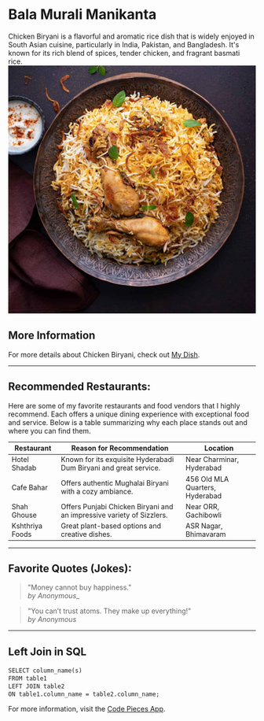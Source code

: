 # Bala Murali Manikanta
Chicken Biryani is a flavorful and aromatic rice dish that is widely enjoyed in South Asian cuisine, particularly in India, Pakistan, and Bangladesh. It's known for its rich blend of spices, tender chicken, and fragrant basmati rice.
![Chicken Biryani](https://github.com/bmwolveriney/Yalla/blob/main/Chicken-Biryani.jpg)
## More Information

For more details about Chicken Biryani, check out [My Dish](MyDish.md).


---

## Recommended Restaurants:

Here are some of my favorite restaurants and food vendors that I highly recommend. Each offers a unique dining experience with exceptional food and service. Below is a table summarizing why each place stands out and where you can find them.

| Restaurant        | Reason for Recommendation                    | Location            |
|-------------------|----------------------------------------------|----------------------|
| Hotel Shadab      | Known for its exquisite Hyderabadi Dum Biryani and great service. | Near Charminar, Hyderabad |
| Cafe Bahar     | Offers authentic Mughalai Biryani with a cozy ambiance. | 456 Old MLA Quarters, Hyderabad |
| Shah Ghouse      |  Offers Punjabi Chicken Biryani and an impressive variety of Sizzlers. | Near ORR, Gachibowli |
| Kshthriya Foods  | Great plant-based options and creative dishes. | ASR Nagar, Bhimavaram |

---

## Favorite Quotes (Jokes):

> "Money cannot buy happiness."  
> _by Anonymous__

> "You can’t trust atoms. They make up everything!"  
> _by Anonymous_

---
## Left Join in SQL

```
SELECT column_name(s)
FROM table1
LEFT JOIN table2
ON table1.column_name = table2.column_name;
```
For more information, visit the [Code Pieces App](https://code.pieces.app/collections/sql).
